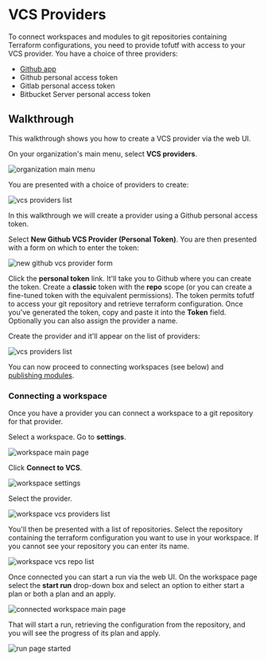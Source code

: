 # VCS Providers

To connect workspaces and modules to git repositories containing Terraform configurations, you need to provide tofutf with access to your VCS provider. You have a choice of three providers:

* [Github app](github_app.md)
* Github personal access token
* Gitlab personal access token
* Bitbucket Server personal access token

## Walkthrough

This walkthrough shows you how to create a VCS provider via the web UI.

On your organization's main menu, select **VCS providers**.

![organization main menu](../images/organization_main_menu.png)

You are presented with a choice of providers to create:

![vcs providers list](../images/vcs_provider_list_including_github_app.png)

In this walkthrough we will create a provider using a Github personal access token.

Select **New Github VCS Provider (Personal Token)**. You are then presented with a form on which to enter the token:

![new github vcs provider form](../images/new_github_vcs_provider_form.png)

Click the **personal token** link. It'll take you to Github where you can create the token. Create a **classic** token with the **repo** scope (or you can create a fine-tuned token with the equivalent permissions). The token permits tofutf to access your git repository and retrieve terraform configuration. Once you've generated the token, copy and paste it into the **Token** field. Optionally you can also assign the provider a name.

Create the provider and it'll appear on the list of providers:

![vcs providers list](../images/vcs_provider_created_github_pat_provider.png)

You can now proceed to connecting workspaces (see below) and [publishing modules](registry.md).

### Connecting a workspace

Once you have a provider you can connect a workspace to a git repository for that provider.

Select a workspace. Go to **settings**.

![workspace main page](../images/workspace_main_page.png)

Click **Connect to VCS**.

![workspace settings](../images/workspace_settings.png)

Select the provider.

![workspace vcs providers list](../images/workspace_vcs_providers_list.png)

You'll then be presented with a list of repositories. Select the repository containing the terraform configuration you want to use in your workspace. If you cannot see your repository you can enter its name.

![workspace vcs repo list](../images/workspace_vcs_repo_list.png)

Once connected you can start a run via the web UI. On the workspace page select the **start run** drop-down box and select an option to either start a plan or both a plan and an apply.

![connected workspace main page](../images/connected_workspace_main_page.png)

That will start a run, retrieving the configuration from the repository, and you will see the progress of its plan and apply.

![run page started](../images/run_page_started.png)

